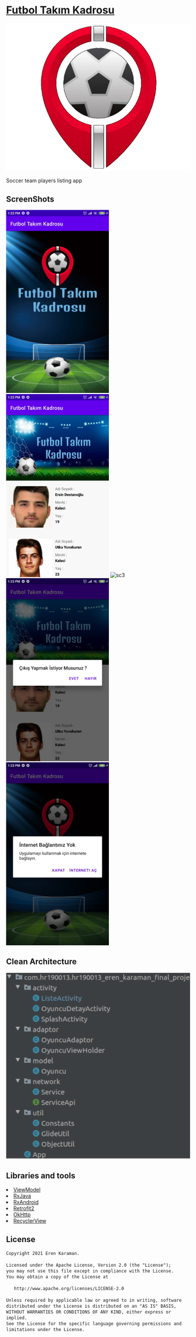 # [Futbol Takım Kadrosu](https://github.com/erenkaraman/HR190013erenkaraman)

![Project Logo](https://github.com/erenkaraman/HR190013erenkaraman/blob/main/app/src/main/res/drawable/logo.png)

Soccer team players listing app

<h2 id="SS">ScreenShots</h2> 
  <p>
    <img height="500" src="https://github.com/erenkaraman/HR190013erenkaraman/blob/main/images/Screens/sc1.jpeg" alt="sc1">
    <img height="500" src="https://github.com/erenkaraman/HR190013erenkaraman/blob/main/images/Screens/sc2.jpeg" alt="sc2">
    <img height="500" src="https://github.com/erenkaraman/HR190013erenkaraman/blob/main/images/Screensss/sc3.jpeg" alt="sc3">
    <img height="500" src="https://github.com/erenkaraman/HR190013erenkaraman/blob/main/images/Screens/sc4.jpeg" alt="sc4">
    <img height="500" src="https://github.com/erenkaraman/HR190013erenkaraman/blob/main/images/Screens/sc5.jpeg" alt="sc5">
  </p>
  
 ## Clean Architecture
![Clean Architecture](https://github.com/erenkaraman/HR190013erenkaraman/blob/main/images/mimari.png)


## Libraries and tools
  <li><a href="https://developer.android.com/topic/libraries/architecture/viewmodel">ViewModel</a></li>
  <li><a href="https://github.com/ReactiveX/RxJava">RxJava</a></li>
  <li><a href="https://github.com/ReactiveX/RxAndroid">RxAndroid</a></li>
  <li><a href="https://square.github.io/retrofit/">Retrofit2</a></li>
  <li><a href="https://github.com/square/okhttp">OkHttp</a></li>
  <li><a href="https://developer.android.com/guide/topics/ui/layout/recyclerview">RecyclerView</a></li>
  

License
--------
    Copyright 2021 Eren Karaman.

    Licensed under the Apache License, Version 2.0 (the "License");
    you may not use this file except in compliance with the License.
    You may obtain a copy of the License at

       http://www.apache.org/licenses/LICENSE-2.0

    Unless required by applicable law or agreed to in writing, software
    distributed under the License is distributed on an "AS IS" BASIS,
    WITHOUT WARRANTIES OR CONDITIONS OF ANY KIND, either express or implied.
    See the License for the specific language governing permissions and
    limitations under the License.
